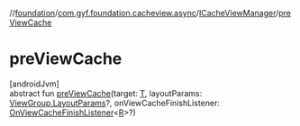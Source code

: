 //[foundation](../../../index.md)/[com.gyf.foundation.cacheview.async](../index.md)/[ICacheViewManager](index.md)/[preViewCache](pre-view-cache.md)

# preViewCache

[androidJvm]\
abstract fun [preViewCache](pre-view-cache.md)(target: [T](index.md), layoutParams: [ViewGroup.LayoutParams](https://developer.android.com/reference/kotlin/android/view/ViewGroup.LayoutParams.html)?, onViewCacheFinishListener: [OnViewCacheFinishListener](../../com.gyf.foundation.cacheview.callback/-on-view-cache-finish-listener/index.md)&lt;[R](index.md)&gt;?)